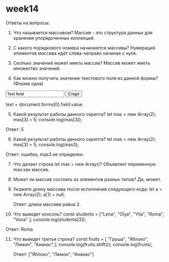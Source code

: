 # week14

Ответы на вопросы:

1. Что называется массивом?
   Массив - это структура данных для хранения упорядоченных коллекций.

2. С какого порядкового номера начинаются массивы?
   Нумерация элементов массива идёт слева-направо начиная с нуля.

3. Сколько значений может иметь массив?
   Массив может иметь множество значений.

4. Как можно получить значение текстового поля из данной формы? (Форма одна)
<form action="start.php" method="post" name="fld">
    <input type="text" name="field" value="Text field">
    <input type="submit" value="Старт" name="btn">
</form>

text = document.forms[0].field.value

5. Какой результат работы данного скрипта?
   let mas = new Array(2);
   mas[3] = 5;
   console.log(mas[3]);

Ответ: 5

6. Какой результат работы данного скрипта?
   let mas = new Array(2);
   mas[3] = 5;
   console.log(mas3);

Ответ: ошибка, mas3 не определен.

7. Что делает строка let mas = new Array()?
   Объявляет переменную mas как массив.

8. Может ли массив состоять из элементов разных типов?
   Да, может.

9. Укажите длину массива после исполнения следующего кода:
   let a = new Array(2);
   a[1] = null;

   Ответ: длина массива равна 2.

10. Что выведет консоль?
    const students = ["Lena", "Olya", "Ylia", "Roma", "Vova" ];
    console.log(students[3]);

Ответ: Roma

11. Что выведет третья строка?
    const fruits = [ "Груша", "Яблоко", "Лимон", "Ананас",];
    console.log(fruits.shift());
    console.log(fruits);

    Ответ: ["Яблоко", "Лимон", "Ананас"]
